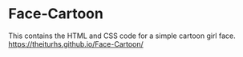 # Face-Cartoon
This contains the HTML and CSS code for a simple cartoon girl face.
https://theiturhs.github.io/Face-Cartoon/
